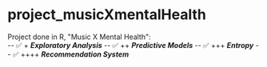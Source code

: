 # project_musicXmentalHealth
Project done in R, "Music X Mental Health":  
-- ✅ + ***Exploratory Analysis*** 
-- ✅ ++ ***Predictive Models***
-- ✅ +++ ***Entropy***
-- ✅ ++++ ***Recommendation System***
